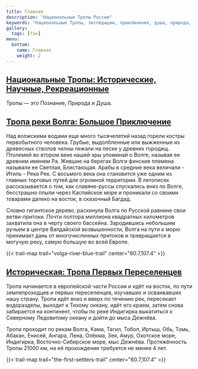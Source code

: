 ```yaml
---
title: Главная
description: "Национальные Тропы России"
keywords: "Национальные Тропы, экспедиции, приключения, душа, природа, дикая природа, исследования, образование, обучение"
gallery:
  tags: [fav]
menu:
  bottom:
    name: Главная
    weight: 2
---
```


## [Национальные Тропы: Исторические, Научные, Рекреационные](/ru/trails/)

Тропы — это Познание, Природа и Душа.


## [Тропа реки Волга: Большое Приключение](/ru/trails/volga-river-blue-trail/)

Над волжскими водами еще много тысячелетий назад горели костры первобытного человека. Грубые, выдолбленные или выжженные из древесных стволов челны лежали на песке у древних городищ. Птолемей во втором веке нашей эры упоминай о Волге, называя ее древним именем Ра. Жившие на берегах Волги финские племена называли ее Светлая, Блистающая. Арабы в средние века величали - Итиль - Река Рек. С восьмого века она становится уже одним из главных торговых путей для огромной территории. В летописях рассказывается о том, как славяне-руссы спускались вниз по Волге, бесстрашно плыли через Каспийское море и проникали со своими товарами далеко на восток, в сказочный Багдад.

Словно гигантское дерево, раскинула Волга по Русской равнине свои ветви-притоки. Почти полтора миллиона квадратных километров захватила она в черту своего бассейна. Зародившись небольшим ручьем в центре Валдайской возвышенности, Волга на пути к морю принимает дань от многочисленных притоков и превращается в могучую реку, самую большую во всей Европе.

{{< trail-map trail="volga-river-blue-trail" center="60.7,107.4" >}}


## [Историческая: Тропа Первых Переселенцев](/ru/trails/the-first-settlers-trail/)

Тропа начинается в европейской части России и идёт на восток, по пути землепроходцев и первых переселенцев, изучавших и осваивавших нашу страну. Тропа идёт вниз и вверх по течению рек, пересекает водоразделы, выходит к Тихому океану, идёт его краем, затем снова забирается на континент, чтобы по реке Индигирка выкатиться к Северному Ледовитому океану и дойти до мыса Дежнёва.

Тропа проходит по рекам Волга, Кама, Тагил, Тобол, Иртыш, Обь, Томь, Абакан, Енисей, Ангара, Лена, Олёкма, Зея, Амур, Охотское море, Индигирка, Восточно-Сибирское море, мыс Дежнёва. Протяжённость Тропы 21000 км, на её прохождение требуется не менее 4 лет.

{{< trail-map trail="the-first-settlers-trail" center="60.7,107.4" >}}